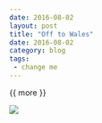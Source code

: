 ```yaml
---
date: 2016-08-02
layout: post
title: "Off to Wales"
date: 2016-08-02
category: blog
tags:
 - change me
---
```


<!--start excerpt-->



{{ more }}

![](/images/2016/) 

